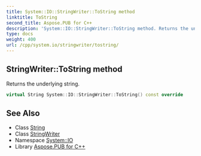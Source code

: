 ```yaml
---
title: System::IO::StringWriter::ToString method
linktitle: ToString
second_title: Aspose.PUB for C++
description: 'System::IO::StringWriter::ToString method. Returns the underlying string in C++.'
type: docs
weight: 400
url: /cpp/system.io/stringwriter/tostring/
---
```

## StringWriter::ToString method


Returns the underlying string.

```cpp
virtual String System::IO::StringWriter::ToString() const override
```

## See Also

* Class [String](../../../system/string/)
* Class [StringWriter](../)
* Namespace [System::IO](../../)
* Library [Aspose.PUB for C++](../../../)
